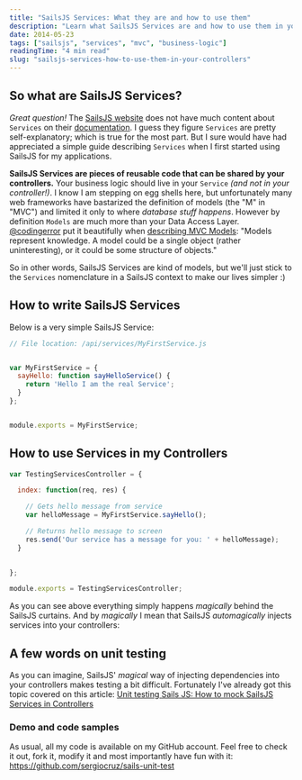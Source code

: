 ```yaml
---
title: "SailsJS Services: What they are and how to use them"
description: "Learn what SailsJS Services are and how to use them in your controllers. Services are reusable pieces of business logic that can be shared across your application."
date: 2014-05-23
tags: ["sailsjs", "services", "mvc", "business-logic"]
readingTime: "4 min read"
slug: "sailsjs-services-how-to-use-them-in-your-controllers"
---
```


## So what are SailsJS Services?

*Great question!* The <a href="http://sailsjs.org" target="_blank" rel="noopener noreferrer">SailsJS website</a> does not have much content about `Services` on their <a href="http://sailsjs.org/#!documentation" target="_blank" rel="noopener noreferrer">documentation</a>. I guess they figure `Services` are pretty self-explanatory; which is true for the most part. But I sure would have had appreciated a simple guide describing `Services` when I first started using SailsJS for my applications.

**SailsJS Services are pieces of reusable code that can be shared by your controllers.** Your business logic should live in your `Service` *(and not in your controller!)*. I know I am stepping on egg shells here, but unfortunately many web frameworks have bastarized the definition of models (the "M" in "MVC") and limited it only to where *database stuff happens*. However by definition `Models` are much more than your Data Access Layer. <a href="https://twitter.com/codinghorror" target="_blank" rel="noopener noreferrer">@codingerror</a> put it beautifully when <a href="http://blog.codinghorror.com/understanding-model-view-controller/" target="_blank" rel="noopener noreferrer">describing MVC Models</a>: "Models represent knowledge. A model could be a single object (rather uninteresting), or it could be some structure of objects."

So in other words, SailsJS Services are kind of models, but we'll just stick to the `Services` nomenclature in a SailsJS context to make our lives simpler :)

## How to write SailsJS Services

Below is a very simple SailsJS Service:

```javascript
// File location: /api/services/MyFirstService.js


var MyFirstService = {
  sayHello: function sayHelloService() {
    return 'Hello I am the real Service';
  }
};


module.exports = MyFirstService;
```

## How to use Services in my Controllers

```javascript
var TestingServicesController = {

  index: function(req, res) {

    // Gets hello message from service
    var helloMessage = MyFirstService.sayHello();

    // Returns hello message to screen
    res.send('Our service has a message for you: ' + helloMessage);
  }

  
};

module.exports = TestingServicesController;
```

As you can see above everything simply happens *magically* behind the SailsJS curtains. And by *magically* I mean that SailsJS *automagically* injects services into your controllers:

## A few words on unit testing

As you can imagine, SailsJS' *magical* way of injecting dependencies into your controllers makes testing a bit difficult. Fortunately I've already got this topic covered on this article: [Unit testing Sails JS: How to mock SailsJS Services in Controllers](/blog/unit-testing-sails-js-how-to-mock-sailsjs-services-in-controllers)

### Demo and code samples
As usual, all my code is available on my GitHub account. Feel free to check it out, fork it, modify it and most importantly have fun with it: <a href="https://github.com/sergiocruz/sails-unit-test" target="_blank" rel="noopener noreferrer">https://github.com/sergiocruz/sails-unit-test</a>
